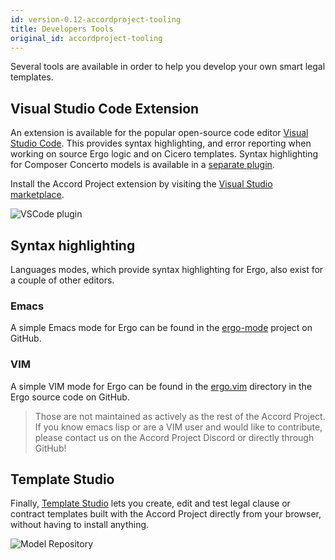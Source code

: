 ```yaml
---
id: version-0.12-accordproject-tooling
title: Developers Tools
original_id: accordproject-tooling
---
```


Several tools are available in order to help you develop your own smart legal templates.

## Visual Studio Code Extension

An extension is available for the popular open-source code editor [Visual Studio Code](https://code.visualstudio.com/). 
This provides syntax highlighting, and error reporting when working on source Ergo logic and on Cicero templates. Syntax highlighting for Composer Concerto models is available in a [separate plugin](https://marketplace.visualstudio.com/items?itemName=HyperledgerComposer.composer-support-client).

Install the Accord Project extension by visiting the [Visual Studio marketplace](https://marketplace.visualstudio.com/items?itemName=accordproject.accordproject-vscode-plugin).

![VSCode plugin](/img/ergo-vscode.png)

## Syntax highlighting

Languages modes, which provide syntax highlighting for Ergo, also exist for a couple of other editors.

### Emacs

A simple Emacs mode for Ergo can be found in the [ergo-mode](https://github.com/accordproject/ergo-mode) project on GitHub.

### VIM

A simple VIM mode for Ergo can be found in the [ergo.vim](https://github.com/accordproject/ergo/tree/master/ergo.vim) directory in the Ergo source code on GitHub.

> Those are not maintained as actively as the rest of the Accord Project. If you know emacs lisp or are a VIM user and would like to contribute, please contact us on the Accord Project Discord or directly through GitHub!

## Template Studio

Finally, [Template Studio](https://studio.accordproject.org) lets you create, edit and test legal clause or contract templates built with the Accord Project directly from your browser, without having to install anything.

![Model Repository](/img/studio.png)
